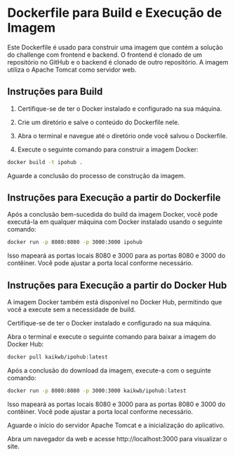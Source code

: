 # Dockerfile para Build e Execução de Imagem

Este Dockerfile é usado para construir uma imagem que contém a solução do challenge com frontend e backend. O frontend é clonado de um repositório no GitHub e o backend é clonado de outro repositório. A imagem utiliza o Apache Tomcat como servidor web.

## Instruções para Build

1. Certifique-se de ter o Docker instalado e configurado na sua máquina.

2. Crie um diretório e salve o conteúdo do Dockerfile nele.

3. Abra o terminal e navegue até o diretório onde você salvou o Dockerfile.

4. Execute o seguinte comando para construir a imagem Docker:

```bash
docker build -t ipohub .
```

Aguarde a conclusão do processo de construção da imagem.

## Instruções para Execução a partir do Dockerfile

Após a conclusão bem-sucedida do build da imagem Docker, você pode executá-la em qualquer máquina com Docker instalado usando o seguinte comando:

```bash
docker run -p 8080:8080 -p 3000:3000 ipohub
```

Isso mapeará as portas locais 8080 e 3000 para as portas 8080 e 3000 do contêiner. Você pode ajustar a porta local conforme necessário.

## Instruções para Execução a partir do Docker Hub

A imagem Docker também está disponível no Docker Hub, permitindo que você a execute sem a necessidade de build.

Certifique-se de ter o Docker instalado e configurado na sua máquina.

Abra o terminal e execute o seguinte comando para baixar a imagem do Docker Hub:

```bash
docker pull kaikwb/ipohub:latest
```

Após a conclusão do download da imagem, execute-a com o seguinte comando:

```bash
docker run -p 8080:8080 -p 3000:3000 kaikwb/ipohub:latest
```

Isso mapeará as portas locais 8080 e 3000 para as portas 8080 e 3000 do contêiner. Você pode ajustar a porta local conforme necessário.

Aguarde o início do servidor Apache Tomcat e a inicialização do aplicativo.

Abra um navegador da web e acesse http://localhost:3000 para visualizar o site.

